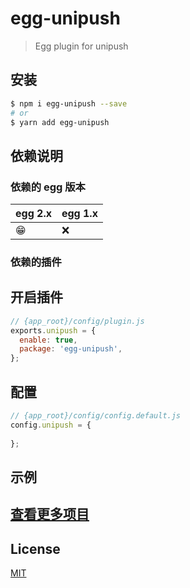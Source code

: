 # egg-unipush

> Egg plugin for unipush


## 安装

```bash
$ npm i egg-unipush --save
# or
$ yarn add egg-unipush
```

## 依赖说明

### 依赖的 egg 版本

egg 2.x | egg 1.x
--- | ---
😁 | ❌

### 依赖的插件


## 开启插件

```js
// {app_root}/config/plugin.js
exports.unipush = {
  enable: true,
  package: 'egg-unipush',
};
```

## 配置

```js
// {app_root}/config/config.default.js
config.unipush = {
  
};
```

## 示例

## [查看更多项目](https://www.undsky.com)

## License

[MIT](LICENSE)